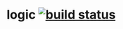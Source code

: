 logic [![build status](https://secure.travis-ci.org/artjock/logic.png)](http://travis-ci.org/artjock/logic)
=====
